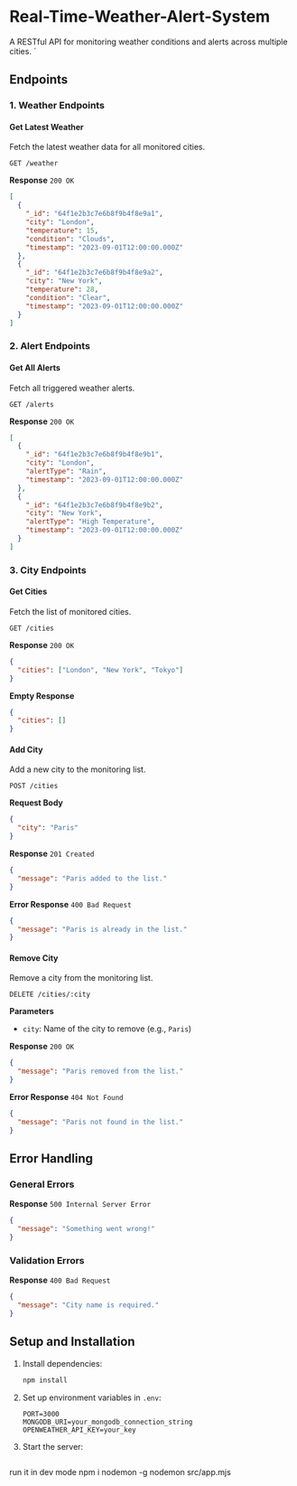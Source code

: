 # Real-Time-Weather-Alert-System


A RESTful API for monitoring weather conditions and alerts across multiple cities.
`

## Endpoints

### 1. Weather Endpoints

#### Get Latest Weather
Fetch the latest weather data for all monitored cities.

```http
GET /weather
```

**Response** `200 OK`
```json
[
  {
    "_id": "64f1e2b3c7e6b8f9b4f8e9a1",
    "city": "London",
    "temperature": 15,
    "condition": "Clouds",
    "timestamp": "2023-09-01T12:00:00.000Z"
  },
  {
    "_id": "64f1e2b3c7e6b8f9b4f8e9a2",
    "city": "New York",
    "temperature": 28,
    "condition": "Clear",
    "timestamp": "2023-09-01T12:00:00.000Z"
  }
]
```

### 2. Alert Endpoints

#### Get All Alerts
Fetch all triggered weather alerts.

```http
GET /alerts
```

**Response** `200 OK`
```json
[
  {
    "_id": "64f1e2b3c7e6b8f9b4f8e9b1",
    "city": "London",
    "alertType": "Rain",
    "timestamp": "2023-09-01T12:00:00.000Z"
  },
  {
    "_id": "64f1e2b3c7e6b8f9b4f8e9b2",
    "city": "New York",
    "alertType": "High Temperature",
    "timestamp": "2023-09-01T12:00:00.000Z"
  }
]
```

### 3. City Endpoints

#### Get Cities
Fetch the list of monitored cities.

```http
GET /cities
```

**Response** `200 OK`
```json
{
  "cities": ["London", "New York", "Tokyo"]
}
```

**Empty Response**
```json
{
  "cities": []
}
```

#### Add City
Add a new city to the monitoring list.

```http
POST /cities
```

**Request Body**
```json
{
  "city": "Paris"
}
```

**Response** `201 Created`
```json
{
  "message": "Paris added to the list."
}
```

**Error Response** `400 Bad Request`
```json
{
  "message": "Paris is already in the list."
}
```

#### Remove City
Remove a city from the monitoring list.

```http
DELETE /cities/:city
```

**Parameters**
- `city`: Name of the city to remove (e.g., `Paris`)

**Response** `200 OK`
```json
{
  "message": "Paris removed from the list."
}
```

**Error Response** `404 Not Found`
```json
{
  "message": "Paris not found in the list."
}
```

## Error Handling

### General Errors
**Response** `500 Internal Server Error`
```json
{
  "message": "Something went wrong!"
}
```

### Validation Errors
**Response** `400 Bad Request`
```json
{
  "message": "City name is required."
}
```

## Setup and Installation


1. Install dependencies:
   ```bash
   npm install
   ```
2. Set up environment variables in `.env`:
   ```
   PORT=3000
   MONGODB_URI=your_mongodb_connection_string
   OPENWEATHER_API_KEY=your_key
   ```
3. Start the server:
   ```bash
run it in dev mode
   npm i nodemon -g
   nodemon src/app.mjs
  
   ```